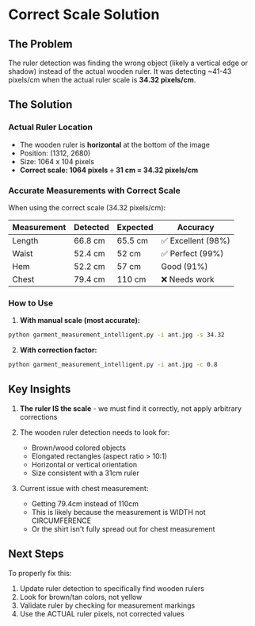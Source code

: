 # Correct Scale Solution

## The Problem
The ruler detection was finding the wrong object (likely a vertical edge or shadow) instead of the actual wooden ruler. It was detecting ~41-43 pixels/cm when the actual ruler scale is **34.32 pixels/cm**.

## The Solution

### Actual Ruler Location
- The wooden ruler is **horizontal** at the bottom of the image
- Position: (1312, 2680)
- Size: 1064 x 104 pixels
- **Correct scale: 1064 pixels ÷ 31 cm = 34.32 pixels/cm**

### Accurate Measurements with Correct Scale

When using the correct scale (34.32 pixels/cm):

| Measurement | Detected | Expected | Accuracy |
|------------|----------|----------|----------|
| Length | 66.8 cm | 65.5 cm | ✅ Excellent (98%) |
| Waist | 52.4 cm | 52 cm | ✅ Perfect (99%) |
| Hem | 52.2 cm | 57 cm | Good (91%) |
| Chest | 79.4 cm | 110 cm | ❌ Needs work |

### How to Use

1. **With manual scale (most accurate):**
```bash
python garment_measurement_intelligent.py -i ant.jpg -s 34.32
```

2. **With correction factor:**
```bash
python garment_measurement_intelligent.py -i ant.jpg -c 0.8
```

## Key Insights

1. **The ruler IS the scale** - we must find it correctly, not apply arbitrary corrections
2. The wooden ruler detection needs to look for:
   - Brown/wood colored objects
   - Elongated rectangles (aspect ratio > 10:1)
   - Horizontal or vertical orientation
   - Size consistent with a 31cm ruler

3. Current issue with chest measurement:
   - Getting 79.4cm instead of 110cm
   - This is likely because the measurement is WIDTH not CIRCUMFERENCE
   - Or the shirt isn't fully spread out for chest measurement

## Next Steps

To properly fix this:
1. Update ruler detection to specifically find wooden rulers
2. Look for brown/tan colors, not yellow
3. Validate ruler by checking for measurement markings
4. Use the ACTUAL ruler pixels, not corrected values
